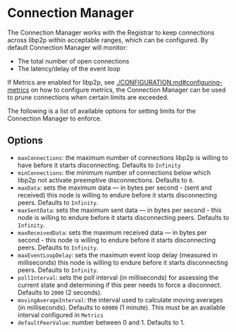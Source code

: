 # Connection Manager

The Connection Manager works with the Registrar to keep connections across libp2p within acceptable ranges, which can be configured. By default Connection Manager will monitor:
- The total number of open connections
- The latency/delay of the event loop

If Metrics are enabled for libp2p, see [./CONFIGURATION.md#configuring-metrics](./CONFIGURATION.md#configuring-metrics) on how to configure metrics, the Connection Manager can be used to prune connections when certain limits are exceeded.

The following is a list of available options for setting limits for the Connection Manager to enforce.

## Options
- `maxConnections`: the maximum number of connections libp2p is willing to have before it starts disconnecting. Defaults to `Infinity`
- `minConnections`: the minimum number of connections below which libp2p not activate preemptive disconnections. Defaults to `0`.
- `maxData`: sets the maximum data — in bytes per second -  (sent and received) this node is willing to endure before it starts disconnecting peers. Defaults to `Infinity`.
- `maxSentData`: sets the maximum sent data — in bytes per second -  this node is willing to endure before it starts disconnecting peers. Defaults to `Infinity`.
- `maxReceivedData`: sets the maximum received data — in bytes per second -  this node is willing to endure before it starts disconnecting peers. Defaults to `Infinity`.
- `maxEventLoopDelay`: sets the maximum event loop delay (measured in milliseconds) this node is willing to endure before it starts disconnecting peers. Defaults to `Infinity`.
- `pollInterval`: sets the poll interval (in milliseconds) for assessing the current state and determining if this peer needs to force a disconnect. Defaults to `2000` (2 seconds).
- `movingAverageInterval`: the interval used to calculate moving averages (in milliseconds). Defaults to `60000` (1 minute). This must be an available interval configured in `Metrics`
- `defaultPeerValue`: number between 0 and 1. Defaults to 1.

